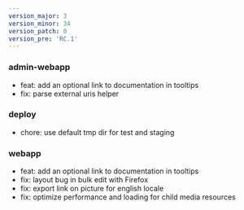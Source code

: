 ```yaml
---
version_major: 3
version_minor: 34
version_patch: 0
version_pre: 'RC.1'
---
```


### admin-webapp

- feat: add an optional link to documentation in tooltips
- fix: parse external uris helper

### deploy

- chore: use default tmp dir for test and staging

### webapp

- feat: add an optional link to documentation in tooltips
- fix: layout bug in bulk edit with Firefox
- fix: export link on picture for english locale
- fix: optimize performance and loading for child media resources
